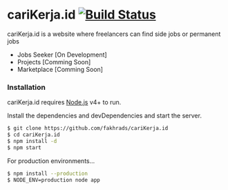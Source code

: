 # cariKerja.id [![Build Status](https://travis-ci.org/fakhrads/cariKerja.id.svg?branch=dev-r1)](https://travis-ci.org/fakhrads/cariKerja.id)

cariKerja.id is a website where freelancers can find side jobs or permanent jobs

  - Jobs Seeker [On Development]
  - Projects [Comming Soon]
  - Marketplace [Comming Soon]

### Installation

cariKerja.id requires [Node.js](https://nodejs.org/) v4+ to run.

Install the dependencies and devDependencies and start the server.

```sh
$ git clone https://github.com/fakhrads/cariKerja.id
$ cd cariKerja.id
$ npm install -d
$ npm start
```

For production environments...

```sh
$ npm install --production
$ NODE_ENV=production node app
```